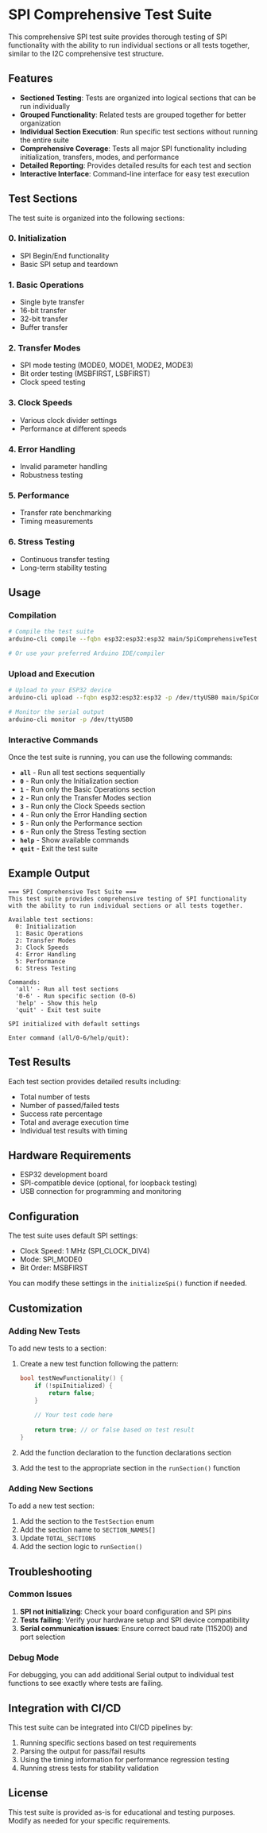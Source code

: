 # SPI Comprehensive Test Suite

This comprehensive SPI test suite provides thorough testing of SPI functionality with the ability to run individual sections or all tests together, similar to the I2C comprehensive test structure.

## Features

- **Sectioned Testing**: Tests are organized into logical sections that can be run individually
- **Grouped Functionality**: Related tests are grouped together for better organization
- **Individual Section Execution**: Run specific test sections without running the entire suite
- **Comprehensive Coverage**: Tests all major SPI functionality including initialization, transfers, modes, and performance
- **Detailed Reporting**: Provides detailed results for each test and section
- **Interactive Interface**: Command-line interface for easy test execution

## Test Sections

The test suite is organized into the following sections:

### 0. Initialization
- SPI Begin/End functionality
- Basic SPI setup and teardown

### 1. Basic Operations
- Single byte transfer
- 16-bit transfer
- 32-bit transfer
- Buffer transfer

### 2. Transfer Modes
- SPI mode testing (MODE0, MODE1, MODE2, MODE3)
- Bit order testing (MSBFIRST, LSBFIRST)
- Clock speed testing

### 3. Clock Speeds
- Various clock divider settings
- Performance at different speeds

### 4. Error Handling
- Invalid parameter handling
- Robustness testing

### 5. Performance
- Transfer rate benchmarking
- Timing measurements

### 6. Stress Testing
- Continuous transfer testing
- Long-term stability testing

## Usage

### Compilation
```bash
# Compile the test suite
arduino-cli compile --fqbn esp32:esp32:esp32 main/SpiComprehensiveTest.cpp

# Or use your preferred Arduino IDE/compiler
```

### Upload and Execution
```bash
# Upload to your ESP32 device
arduino-cli upload --fqbn esp32:esp32:esp32 -p /dev/ttyUSB0 main/SpiComprehensiveTest.cpp

# Monitor the serial output
arduino-cli monitor -p /dev/ttyUSB0
```

### Interactive Commands

Once the test suite is running, you can use the following commands:

- **`all`** - Run all test sections sequentially
- **`0`** - Run only the Initialization section
- **`1`** - Run only the Basic Operations section
- **`2`** - Run only the Transfer Modes section
- **`3`** - Run only the Clock Speeds section
- **`4`** - Run only the Error Handling section
- **`5`** - Run only the Performance section
- **`6`** - Run only the Stress Testing section
- **`help`** - Show available commands
- **`quit`** - Exit the test suite

## Example Output

```
=== SPI Comprehensive Test Suite ===
This test suite provides comprehensive testing of SPI functionality
with the ability to run individual sections or all tests together.

Available test sections:
  0: Initialization
  1: Basic Operations
  2: Transfer Modes
  3: Clock Speeds
  4: Error Handling
  5: Performance
  6: Stress Testing

Commands:
  'all' - Run all test sections
  '0-6' - Run specific section (0-6)
  'help' - Show this help
  'quit' - Exit test suite

SPI initialized with default settings

Enter command (all/0-6/help/quit):
```

## Test Results

Each test section provides detailed results including:

- Total number of tests
- Number of passed/failed tests
- Success rate percentage
- Total and average execution time
- Individual test results with timing

## Hardware Requirements

- ESP32 development board
- SPI-compatible device (optional, for loopback testing)
- USB connection for programming and monitoring

## Configuration

The test suite uses default SPI settings:
- Clock Speed: 1 MHz (SPI_CLOCK_DIV4)
- Mode: SPI_MODE0
- Bit Order: MSBFIRST

You can modify these settings in the `initializeSpi()` function if needed.

## Customization

### Adding New Tests
To add new tests to a section:

1. Create a new test function following the pattern:
   ```cpp
   bool testNewFunctionality() {
       if (!spiInitialized) {
           return false;
       }
       
       // Your test code here
       
       return true; // or false based on test result
   }
   ```

2. Add the function declaration to the function declarations section

3. Add the test to the appropriate section in the `runSection()` function

### Adding New Sections
To add a new test section:

1. Add the section to the `TestSection` enum
2. Add the section name to `SECTION_NAMES[]`
3. Update `TOTAL_SECTIONS`
4. Add the section logic to `runSection()`

## Troubleshooting

### Common Issues

1. **SPI not initializing**: Check your board configuration and SPI pins
2. **Tests failing**: Verify your hardware setup and SPI device compatibility
3. **Serial communication issues**: Ensure correct baud rate (115200) and port selection

### Debug Mode

For debugging, you can add additional Serial output to individual test functions to see exactly where tests are failing.

## Integration with CI/CD

This test suite can be integrated into CI/CD pipelines by:

1. Running specific sections based on test requirements
2. Parsing the output for pass/fail results
3. Using the timing information for performance regression testing
4. Running stress tests for stability validation

## License

This test suite is provided as-is for educational and testing purposes. Modify as needed for your specific requirements.